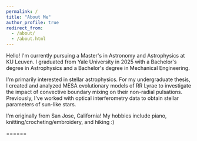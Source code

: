 ```yaml
---
permalink: /
title: "About Me"
author_profile: true
redirect_from: 
  - /about/
  - /about.html
---
```


Hello! I'm currently pursuing a Master's in Astronomy and Astrophysics at KU Leuven. I graduated from Yale University in 2025 with a Bachelor's degree in Astrophysics and a Bachelor's degree in Mechanical Engineering.  

I'm primarily interested in stellar astrophysics. For my undergraduate thesis, I created and analyzed MESA evolutionary models of RR Lyrae to investigate the impact of convective boundary mixing on their non-radial pulsations. Previously, I've worked with optical interferometry data to obtain stellar parameters of sun-like stars. 

I'm originally from San Jose, California! My hobbies include piano, knitting/crocheting/embroidery, and hiking :)

======
